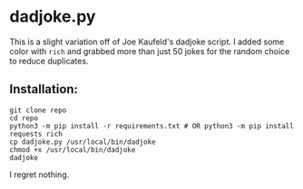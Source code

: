 # dadjoke.py
This is a slight variation off of Joe Kaufeld's dadjoke script.
I added some color with `rich` and grabbed more than just 50 jokes for the random choice to reduce duplicates.

## Installation:
```
git clone repo
cd repo
python3 -m pip install -r requirements.txt # OR python3 -m pip install requests rich
cp dadjoke.py /usr/local/bin/dadjoke
chmod +x /usr/local/bin/dadjoke
dadjoke
```

I regret nothing.
